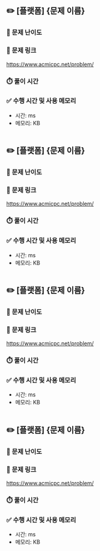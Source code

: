 ## ✏️ [플랫폼] {문제 이름}
### 📶 문제 난이도


### 🔗 문제 링크
https://www.acmicpc.net/problem/

### ⏱️ 풀이 시간


### ✅ 수행 시간 및 사용 메모리
- 시간: ms
- 메모리: KB
<br><br>

## ✏️ [플랫폼] {문제 이름}

### 📶 문제 난이도


### 🔗 문제 링크
https://www.acmicpc.net/problem/

### ⏱️ 풀이 시간


### ✅ 수행 시간 및 사용 메모리
- 시간: ms
- 메모리: KB
<br><br>

## ✏️ [플랫폼] {문제 이름}

### 📶 문제 난이도


### 🔗 문제 링크
https://www.acmicpc.net/problem/

### ⏱️ 풀이 시간


### ✅ 수행 시간 및 사용 메모리
- 시간: ms
- 메모리: KB
<br><br>

## ✏️ [플랫폼] {문제 이름}

### 📶 문제 난이도


### 🔗 문제 링크
https://www.acmicpc.net/problem/

### ⏱️ 풀이 시간


### ✅ 수행 시간 및 사용 메모리
- 시간: ms
- 메모리: KB